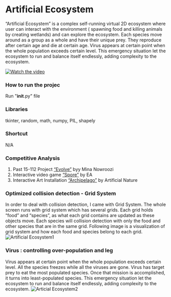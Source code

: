 # Artificial Ecosystem
“Artificial Ecosystem” is a complex self-running virtual 2D ecosystem where user can interact with the environment ( spawning food and killing animals by creating wetlands) and can explore the ecosystem. Each species move around as a group as a whole and have their unique prey. They reproduce after certain age and die at certain age. 
Virus appears at certain point when the whole population exceeds certain level. This emergency situation let the ecosystem to run and balance itself endlessly, adding complexity to the ecosystem. 

[![Watch the video](https://i.imgur.com/jT4xh2D.jpg)](https://vimeo.com/333818929)

### How to run the projec
Run "__init__.py" file 

### Libraries
tkinter, random, math, numpy, PIL, shapely

### Shortcut
N/A

### Competitive Analysis
1. Past 15-112 Project [“Evolve”](https://www.youtube.com/watch?v=14zm7Z8k3lo) byy Mina Nowroozi 
2. Interactive video game [“Spore”](https://www.youtube.com/watch?v=bTC8QPjI3YI) by EA 
3. Interactive Art Installation [“Archipelago”](https://vimeo.com/120987833) by Artificial Nature 

### Optimized collision detection - Grid System
In order to deal with collision detection, I came with Grid System. The whole screen runs with grid system which has several grids. Each grid holds “food” and “species”, as what each grid contains are updated as these objects move. Each species will collision detection with only the food and other species that are in the same grid. Following image is a visualization of grid system and how each food and species belong to each grid.
![Artificial Ecosystem1](https://i.imgur.com/rh4Qirt.png)



### Virus : controlling over-population and leg
Virus appears at certain point when the whole population exceeds certain level. All the species freezes while all the viruses are gone. Virus has target prey to eat the most populated species. Once that mission is accomplished, it turns into least-populated species. This emergency situation let the ecosystem to run and balance itself endlessly, adding complexity to the ecosystem.
![Articial Ecosystem2](https://i.imgur.com/GiVRNLE.png)

